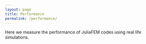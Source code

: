```yaml
---
layout: page
title: Performance
permalink: /performance/
---
```


Here we measure the performance of JuliaFEM codes using real life simulations.

